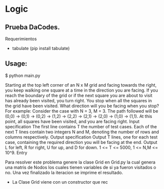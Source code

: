 # Logic

## Prueba DaCodes.

Requerimientos 

- tabulate (pip install tabulate)

## Usage:

$ python main.py

Starting at the top left corner of an N x M grid and facing towards the right, you keep walking one square at a time in the direction you are facing. If you reach the boundary of the grid or if the next square you are about to visit has already been visited, you turn right. You stop when all the squares in the grid have been visited. What direction will you be facing when you stop? For example: Consider the case with N = 3, M = 3. The path followed will be (0,0) -> (0,1) -> (0,2) -> (1,2) -> (2,2) -> (2,1) -> (2,0) -> (1,0) -> (1,1). At this point, all squares have been visited, and you are facing right. Input specification The first line contains T the number of test cases. Each of the next T lines contain two integers N and M, denoting the number of rows and columns respectively. Output specification Output T lines, one for each test case, containing the required direction you will be facing at the end. Output L for left, R for right, U for up, and D for down. 1 <= T <= 5000, 1 <= N,M <= 10^9. Entry 

Para resolver este problema genere la clase Grid en Grid.py la cual genera una matris de Nodos los cuales tienen variables de si ya fueron visitados o no. Una vez finalizado la iteracion se imprime el resultado.

* La Clase Grid viene con un constructor que rec
